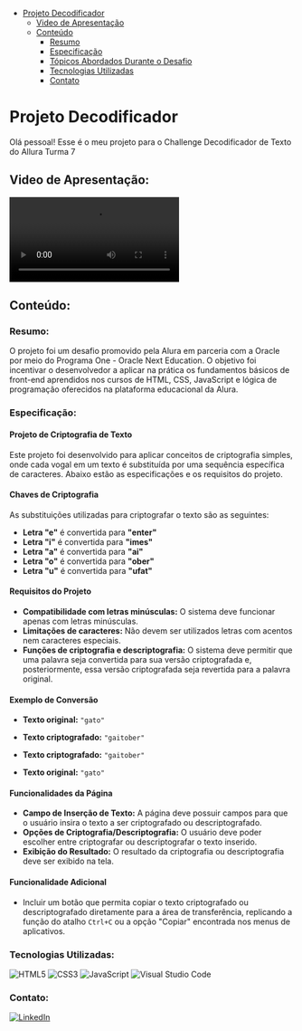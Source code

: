 - [Projeto Decodificador](#projeto-decodificador)
  - [Video de Apresentação](#video-de-apresentação) 
  - [Conteúdo](#conteúdo)
    - [Resumo](#resumo)
    - [Especificação](#especificação)
    - [Tópicos Abordados Durante o Desafio](#tópicos-abordados-durante-o-desafio)
    - [Tecnologias Utilizadas](#tecnologias-utilizadas)
    - [Contato](#contato)

# Projeto Decodificador

Olá pessoal! Esse é o meu projeto para o Challenge Decodificador de Texto do Allura Turma 7

## Video de Apresentação:

![Apresentação](imagens/apresentacao.mp4)

## Conteúdo:

### Resumo:

O projeto foi um desafio promovido pela Alura em parceria com a Oracle por meio do Programa One - Oracle Next Education. O objetivo foi incentivar o desenvolvedor a aplicar na prática os fundamentos básicos de front-end aprendidos nos cursos de HTML, CSS, JavaScript e lógica de programação oferecidos na plataforma educacional da Alura.

### Especificação:

#### Projeto de Criptografia de Texto

Este projeto foi desenvolvido para aplicar conceitos de criptografia simples, onde cada vogal em um texto é substituída por uma sequência específica de caracteres. Abaixo estão as especificações e os requisitos do projeto.

#### Chaves de Criptografia

As substituições utilizadas para criptografar o texto são as seguintes:

- **Letra "e"** é convertida para **"enter"**
- **Letra "i"** é convertida para **"imes"**
- **Letra "a"** é convertida para **"ai"**
- **Letra "o"** é convertida para **"ober"**
- **Letra "u"** é convertida para **"ufat"**

#### Requisitos do Projeto

- **Compatibilidade com letras minúsculas:** O sistema deve funcionar apenas com letras minúsculas.
- **Limitações de caracteres:** Não devem ser utilizados letras com acentos nem caracteres especiais.
- **Funções de criptografia e descriptografia:** O sistema deve permitir que uma palavra seja convertida para sua versão criptografada e, posteriormente, essa versão criptografada seja revertida para a palavra original.

#### Exemplo de Conversão

- **Texto original:** `"gato"`
- **Texto criptografado:** `"gaitober"`

- **Texto criptografado:** `"gaitober"`
- **Texto original:** `"gato"`

#### Funcionalidades da Página

- **Campo de Inserção de Texto:** A página deve possuir campos para que o usuário insira o texto a ser criptografado ou descriptografado.
- **Opções de Criptografia/Descriptografia:** O usuário deve poder escolher entre criptografar ou descriptografar o texto inserido.
- **Exibição do Resultado:** O resultado da criptografia ou descriptografia deve ser exibido na tela.

#### Funcionalidade Adicional

- Incluir um botão que permita copiar o texto criptografado ou descriptografado diretamente para a área de transferência, replicando a função do atalho `Ctrl+C` ou a opção "Copiar" encontrada nos menus de aplicativos.

### Tecnologias Utilizadas:

![HTML5](https://img.shields.io/badge/html5-%23E34F26.svg?style=for-the-badge&logo=html5&logoColor=white)
![CSS3](https://img.shields.io/badge/css3-%231572B6.svg?style=for-the-badge&logo=css3&logoColor=white)
![JavaScript](https://img.shields.io/badge/javascript-%23323330.svg?style=for-the-badge&logo=javascript&logoColor=%23F7DF1E)
![Visual Studio Code](https://img.shields.io/badge/Visual%20Studio%20Code-0078d7.svg?style=for-the-badge&logo=visual-studio-code&logoColor=white)

### Contato:

<a href="https://www.linkedin.com/in/thaisbezerra/" target="_blank" >![LinkedIn](https://img.shields.io/badge/linkedin-%230077B5.svg?style=for-the-badge&logo=linkedin&logoColor=white)</a>
